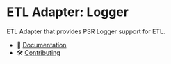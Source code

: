 # ETL Adapter: Logger

ETL Adapter that provides PSR Logger support for ETL.

- 📜 [Documentation](https://github.com/flow-php/flow/blob/1.x/docs/components/adapters/logger.md)
- 🛠️ [Contributing](https://github.com/flow-php/flow/blob/1.x/CONTRIBUTING.md)